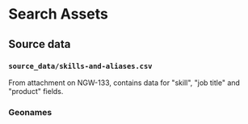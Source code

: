 # Search Assets

## Source data

### `source_data/skills-and-aliases.csv`

From attachment on NGW-133, contains data for "skill", "job title" and
"product" fields. 

### Geonames
